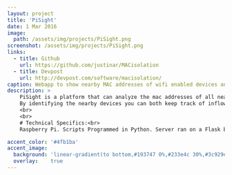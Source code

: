 ```yaml
---
layout: project
title: 'PiSight'
date: 1 Mar 2016
image:  
  path: /assets/img/projects/PiSight.png
screenshot: /assets/img/projects/PiSight.png
links:
  - title: Github
    url: https://github.com/justinar/MACisolation
  - title: Devpost
    url: http://devpost.com/software/macisolation/
caption: Webapp to show nearby MAC addresses of wifi enabled devices and pinpoint their locations
description: >
    PiSight is a platform that can analyze the mac addresses of all nearby devices that are wifi enabled.<br>
    By identifying the nearby devices you can both keep track of inflow and outflow of individuals in networked locations. This is a cheap way for cities or governments to analyze secure locations in cases of emergencies. This technology also has the ability to triangulate locations of wifi enabled devices.
    <br>
    <br>
    # Technical Specifics:<br>
    Raspberry Pi. Scripts Programmed in Python. Server ran on a Flask backend with Python scripts to do calculations

accent_color: '#4fb1ba'
accent_image:
  background: 'linear-gradient(to bottom,#193747 0%,#233e4c 30%,#3c929e 50%,#d5d5d4 70%,#cdccc8 100%)'
  overlay:    true
---
```

